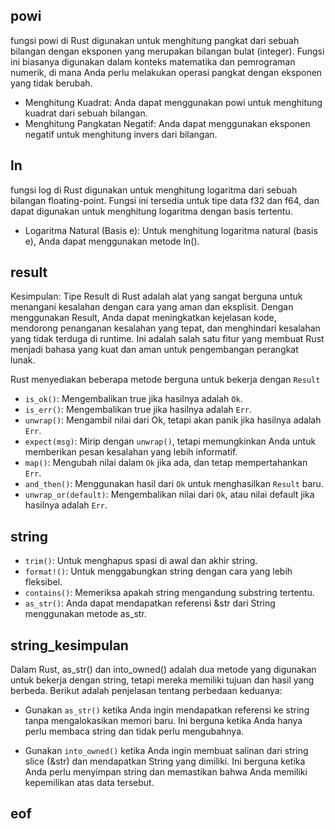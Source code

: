 ## powi
fungsi powi di Rust digunakan untuk menghitung pangkat dari sebuah bilangan dengan eksponen yang merupakan bilangan bulat (integer). Fungsi ini biasanya digunakan dalam konteks matematika dan pemrograman numerik, di mana Anda perlu melakukan operasi pangkat dengan eksponen yang tidak berubah.
* Menghitung Kuadrat: Anda dapat menggunakan powi untuk menghitung kuadrat dari sebuah bilangan.
* Menghitung Pangkatan Negatif: Anda dapat menggunakan eksponen negatif untuk menghitung invers dari bilangan.


## ln
fungsi log di Rust digunakan untuk menghitung logaritma dari sebuah bilangan floating-point. Fungsi ini tersedia untuk tipe data f32 dan f64, dan dapat digunakan untuk menghitung logaritma dengan basis tertentu.
* Logaritma Natural (Basis e): Untuk menghitung logaritma natural (basis e), Anda dapat menggunakan metode ln().


## result
Kesimpulan: Tipe Result di Rust adalah alat yang sangat berguna untuk menangani kesalahan dengan cara yang aman dan eksplisit. Dengan menggunakan Result, Anda dapat meningkatkan kejelasan kode, mendorong penanganan kesalahan yang tepat, dan menghindari kesalahan yang tidak terduga di runtime. Ini adalah salah satu fitur yang membuat Rust menjadi bahasa yang kuat dan aman untuk pengembangan perangkat lunak.

Rust menyediakan beberapa metode berguna untuk bekerja dengan `Result`
* `is_ok()`: Mengembalikan true jika hasilnya adalah `Ok`.
* `is_err()`: Mengembalikan true jika hasilnya adalah `Err`.
* `unwrap()`: Mengambil nilai dari Ok, tetapi akan panik jika hasilnya adalah `Err`.
* `expect(msg)`: Mirip dengan `unwrap()`, tetapi memungkinkan Anda untuk memberikan pesan kesalahan yang lebih informatif.
* `map()`: Mengubah nilai dalam `Ok` jika ada, dan tetap mempertahankan `Err`.
* `and_then()`: Menggunakan hasil dari `Ok` untuk menghasilkan `Result` baru.
* `unwrap_or(default)`: Mengembalikan nilai dari `Ok`, atau nilai default jika hasilnya adalah `Err`.


## string
* `trim()`: Untuk menghapus spasi di awal dan akhir string.
* `format!()`: Untuk menggabungkan string dengan cara yang lebih fleksibel.
* `contains()`: Memeriksa apakah string mengandung substring tertentu.
* `as_str()`: Anda dapat mendapatkan referensi &str dari String menggunakan metode as_str.


## string_kesimpulan
Dalam Rust, as_str() dan into_owned() adalah dua metode yang digunakan untuk bekerja dengan string, tetapi mereka memiliki tujuan dan hasil yang berbeda. Berikut adalah penjelasan tentang perbedaan keduanya:

* Gunakan `as_str()` ketika Anda ingin mendapatkan referensi ke string tanpa mengalokasikan memori baru. Ini berguna ketika Anda hanya perlu membaca string dan tidak perlu mengubahnya.

* Gunakan `into_owned()` ketika Anda ingin membuat salinan dari string slice (&str) dan mendapatkan String yang dimiliki. Ini berguna ketika Anda perlu menyimpan string dan memastikan bahwa Anda memiliki kepemilikan atas data tersebut.










## eof

